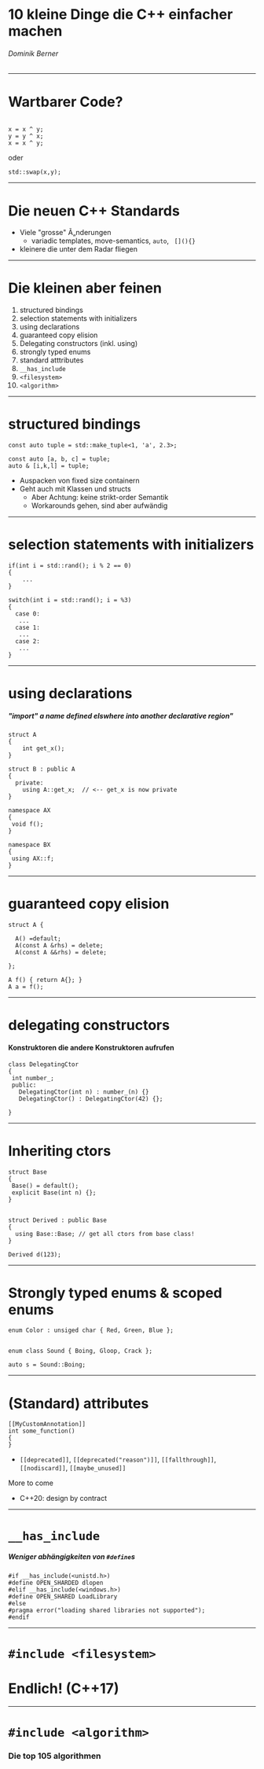 <!-- $theme: gaia -->
<!-- $size: 16:9 -->
10 kleine Dinge die C++ einfacher machen
===



###### Dominik Berner
---

# Wartbarer Code? 

```lang=c++

x = x ^ y; 
y = y ^ x;
x = x ^ y;

```

oder 

```lang=c++
std::swap(x,y);
```

<!--

Warbarer code beginnt auf dem kleinsten level. SOLID prinzipien, clean code etc. alles gut, aber es beginnt bei der Verwendung der Sprache.

Progammiersprachen leben von Erwartungshaltungen beim lesen. 

Idee: Warum es cool ist, warum es gefÃ¤hrlich ist

//-->

---

# Die neuen C++ Standards

* Viele "grosse" Ã„nderungen
  * variadic templates, move-semantics, `auto`, ` [](){}`
* kleinere die unter dem Radar fliegen

---

# Die kleinen aber feinen

1. structured bindings
1. selection statements with initializers
1. using declarations
1. guaranteed copy elision
1. Delegating constructors (inkl. using)
1. strongly typed enums
1. standard atttributes
1. ```__has_include```
1. ```<filesystem>```
1. ```<algorithm>```

<!--

* final, default, delete
* static assertions
* noexcept
* nested namespace definition
* initialisierung von lambda captures
* type traits (too big)
* unordered containers


//-->

--- 

# structured bindings

```lang=cpp
const auto tuple = std::make_tuple<1, 'a', 2.3>;

const auto [a, b, c] = tuple;
auto & [i,k,l] = tuple;
```

* Auspacken von fixed size containern
* Geht auch mit Klassen und structs
  * Aber Achtung: keine strikt-order Semantik
  * Workarounds gehen, sind aber aufwändig

---

# selection statements with initializers

```
if(int i = std::rand(); i % 2 == 0)
{
	...
}
```

```
switch(int i = std::rand(); i = %3)
{
  case 0:
   ...
  case 1:
   ...
  case 2:
   ...
}
```

<!-- https://skebanga.github.io/if-with-initializer/ for a RAII example 
//--> 
---

# using declarations

##### "import" a name defined elswhere into another declarative region"

```
struct A
{
	int get_x(); 
}

struct B : public A
{
  private:
    using A::get_x;  // <-- get_x is now private
}

namespace AX
{
 void f();
}

namespace BX
{
 using AX::f;
}
```

---

# guaranteed copy elision

```
struct A {

  A() =default;
  A(const A &rhs) = delete;
  A(const A &&rhs) = delete;

};

A f() { return A{}; }
A a = f();
```



---

# delegating constructors

#### Konstruktoren die andere Konstruktoren aufrufen


```
class DelegatingCtor
{
 int number_;
 public:
   DelegatingCtor(int n) : number_(n) {}
   DelegatingCtor() : DelegatingCtor(42) {};
   
}
```

---

# Inheriting ctors

```
struct Base 
{
 Base() = default();
 explicit Base(int n) {};
}


struct Derived : public Base
{
  using Base::Base; // get all ctors from base class!
}

Derived d(123);
```


---

# Strongly typed enums & scoped enums

```
enum Color : unsiged char { Red, Green, Blue }; 
```

```

enum class Sound { Boing, Gloop, Crack };

auto s = Sound::Boing;

```

---

# (Standard) attributes 

```
[[MyCustomAnnotation]]
int some_function() 
{
}
```

* `[[deprecated]]`, `[[deprecated("reason")]]`, `[[fallthrough]]`, `[[nodiscard]]`, `[[maybe_unused]]`

More to come 
 * C++20: design by contract

---

# `__has_include`

##### Weniger abhängigkeiten von `#define`s 

```
#if __has_include(<unistd.h>)
#define OPEN_SHARDED dlopen
#elif __has_include(<windows.h>)
#define OPEN_SHARED LoadLibrary
#else
#pragma error("loading shared libraries not supported");
#endif
```

--- 

# `#include <filesystem>`

# Endlich! (C++17)

---

# `#include <algorithm>`

### Die top 105 algorithmen 
